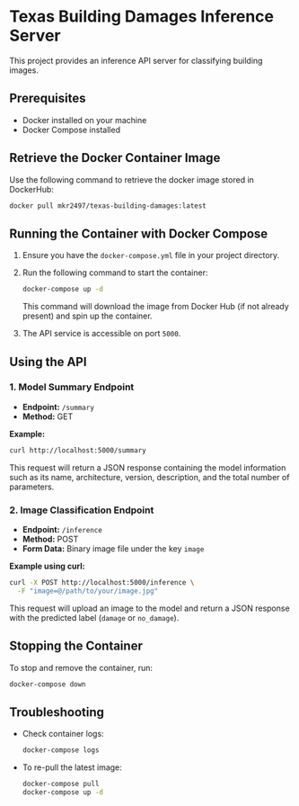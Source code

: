 # Texas Building Damages Inference Server

This project provides an inference API server for classifying building images.

## Prerequisites

- Docker installed on your machine
- Docker Compose installed

## Retrieve the Docker Container Image

Use the following command to retrieve the docker image stored in DockerHub:

```bash
docker pull mkr2497/texas-building-damages:latest
```

## Running the Container with Docker Compose

1. Ensure you have the `docker-compose.yml` file in your project directory.
2. Run the following command to start the container:

   ```bash
   docker-compose up -d
   ```

   This command will download the image from Docker Hub (if not already present) and spin up the container.

3. The API service is accessible on port `5000`.

## Using the API

### 1. Model Summary Endpoint

- **Endpoint:** `/summary`
- **Method:** GET

**Example:**

```bash
curl http://localhost:5000/summary
```

This request will return a JSON response containing the model information such as its name, architecture, version, description, and the total number of parameters.

### 2. Image Classification Endpoint

- **Endpoint:** `/inference`
- **Method:** POST
- **Form Data:** Binary image file under the key `image`

**Example using curl:**

```bash
curl -X POST http://localhost:5000/inference \
  -F "image=@/path/to/your/image.jpg"
```

This request will upload an image to the model and return a JSON response with the predicted label (`damage` or `no_damage`).

## Stopping the Container

To stop and remove the container, run:

```bash
docker-compose down
```

## Troubleshooting

- Check container logs:

  ```bash
  docker-compose logs
  ```

- To re-pull the latest image:

  ```bash
  docker-compose pull
  docker-compose up -d
  ```